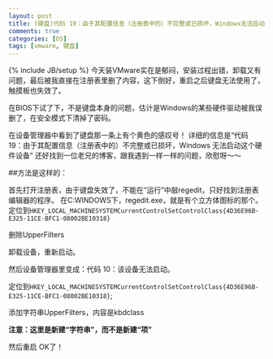 ```yaml
---
layout: post
title: (键盘)代码 19：由于其配置信息（注册表中的）不完整或已损坏，Windows无法启动这个硬件设备 解决方法
comments: true
categories: [OS]
tags: [vmware, 键盘]
---
```


{% include JB/setup %}
今天装VMware实在是郁闷，安装过程出错，卸载又有问题，最后被我直接在注册表里删了内容，这下倒好，重启之后键盘无法使用了，触摸板也失效了。

在BIOS下试了下，不是键盘本身的问题，估计是Windows的某些硬件驱动被我误删了，在安全模式下清掉了密码。

在设备管理器中看到了键盘那一条上有个黄色的感叹号！ 详细的信息是“代码 19：由于其配置信息（注册表中的）不完整或已损坏，Windows 无法启动这个硬件设备” 还好找到一位老兄的博客，跟我遇到一样一样的问题，欣慰呀～～ 

##方法是这样的：

首先打开注册表，由于键盘失效了，不能在“运行”中敲regedit，只好找到注册表编辑器的程序。
在C:WINDOWS下，regedit.exe，就是有个立方体图标的那个。定位到`HKEY_LOCAL_MACHINESYSTEMCurrentControlSetControlClass{4D36E96B-E325-11CE-BFC1-08002BE10318}`

删除UpperFilters

卸载设备，重新启动。  

然后设备管理器里变成：代码 10：该设备无法启动。

定位到`HKEY_LOCAL_MACHINESYSTEMCurrentControlSetControlClass{4D36E96B-E325-11CE-BFC1-08002BE10318}`;  

添加字符串UpperFilters，内容是kbdclass  

**注意：这里是新建“字符串”，而不是新建“项”**

然后重启  OK了！  
